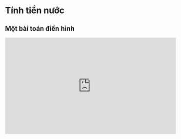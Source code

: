 # Tính tiền nước
## Một bài toán điển hình
<iframe width="560" height="315" src="https://www.youtube.com/embed/aHD6ZIS75GY?si=iCfryQvsc6UI2xri" title="YouTube video player" frameborder="0" allow="accelerometer; autoplay; clipboard-write; encrypted-media; gyroscope; picture-in-picture; web-share" referrerpolicy="strict-origin-when-cross-origin" allowfullscreen></iframe>
